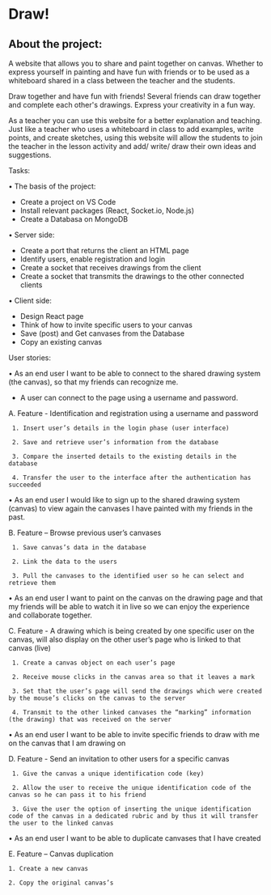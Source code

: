 # Draw!

## About the project:

A website that allows you to share and paint together on canvas.
 Whether to express yourself in painting and have fun with friends or to be used as a whiteboard shared in a class between the teacher and the students.


Draw together and have fun with friends!
Several friends can draw together and complete each other's drawings.
Express your creativity in a fun way.

As a teacher you can use this website for a better explanation and teaching.
Just like a teacher who uses a whiteboard in class to add examples, write points, and create sketches, using this website will allow the students to join the teacher in the lesson activity and add/ write/ draw their own ideas and suggestions.


Tasks:

•	The basis of the project:
- Create a project on VS Code
- Install relevant packages (React, Socket.io, Node.js)
- Create a Databasa on MongoDB

•	Server side:
- Create a port that returns the client an HTML page
- Identify users, enable registration and login
- Create a socket that receives drawings from the client
- Create a socket that transmits the drawings to the other connected clients

•	Client side:
- Design React page
- Think of how to invite specific users to your canvas
- Save (post) and Get canvases from the Database
- Copy an existing canvas


User stories:

•	As an end user I want to be able to connect to the shared drawing system (the canvas),
 so that my friends can recognize me. 
 - A user can connect to the page using a username and password.
 

A. Feature - Identification and registration using a username and password

     1. Insert user’s details in the login phase (user interface)
    
     2. Save and retrieve user’s information from the database
     
     3. Compare the inserted details to the existing details in the database
     
     4. Transfer the user to the interface after the authentication has succeeded  
     
     

•	As an end user I would like to sign up to the shared drawing system (canvas) to view again the canvases I have painted with my friends in the past.


B. Feature – Browse previous user’s canvases 

     1. Save canvas’s data in the database
     
     2. Link the data to the users
     
     3. Pull the canvases to the identified user so he can select and retrieve them
     
     

•	As an end user I want to paint on the canvas on the drawing page and that my friends will be able to watch it in live so we can enjoy the experience and collaborate together.


C. Feature - A drawing which is being created by one specific user on the canvas, will also display on the other user’s page who is linked to that canvas (live)

     1. Create a canvas object on each user’s page
     
     2. Receive mouse clicks in the canvas area so that it leaves a mark
     
     3. Set that the user’s page will send the drawings which were created by the mouse’s clicks on the canvas to the server
     
     4. Transmit to the other linked canvases the “marking” information (the drawing) that was received on the server
   
   

•	As an end user I want to be able to invite specific friends to draw with me on the canvas that I am drawing on


D. Feature - Send an invitation to other users for a specific canvas

     1. Give the canvas a unique identification code (key)
     
     2. Allow the user to receive the unique identification code of the canvas so he can pass it to his friend
     
     3. Give the user the option of inserting the unique identification code of the canvas in a dedicated rubric and by thus it will transfer the user to the linked canvas
     
     

•	As an end user I want to be able to duplicate canvases that I have created 


E. Feature – Canvas duplication

    1. Create a new canvas
    
    2. Copy the original canvas’s 
    
